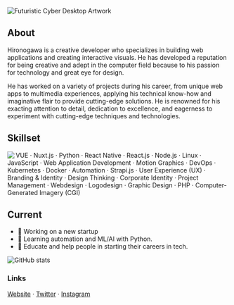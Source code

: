 ![Futuristic Cyber Desktop Artwork](https://a.storyblok.com/f/195337/1536x1024/f74a84d4ac/hironogawa-banner-cyber-desktop-midjourney.png/m//filters:format(webp))
## About
Hironogawa is a creative developer who specializes in building web applications and creating interactive visuals. He has developed a reputation for being creative and adept in the computer field because to his passion for technology and great eye for design.

He has worked on a variety of projects during his career, from unique web apps to multimedia experiences, applying his technical know-how and imaginative flair to provide cutting-edge solutions. He is renowned for his exacting attention to detail, dedication to excellence, and eagerness to experiment with cutting-edge techniques and technologies.

## Skillset
<a href="https://github.com/anuraghazra/github-readme-stats">
  <img align="left" src="https://github-readme-stats.vercel.app/api/top-langs/?username=hironogawa&layout=compact&theme=cobalt" />
</a>VUE · Nuxt.js · Python · React Native · React.js · Node.js · Linux · JavaScript · Web Application Development · Motion Graphics · DevOps · Kubernetes · Docker · Automation · Strapi.js · User Experience (UX) · Branding & Identity · Design Thinking · Corporate Identity · Project Management · Webdesign · Logodesign · Graphic Design · PHP · Computer-Generated Imagery (CGI)


## Current 
- 🔭 Working on a new startup 
- 🌱 Learning automation and ML/AI with Python. 
- 🚀 Educate and help people in starting their careers in tech.

![GitHub stats](https://github-readme-stats.vercel.app/api?username=hironogawa&show_icons=true&count_private=true&theme=cobalt)  


### Links
[Website](https://hironogawa.com/) · [Twitter](https://twitter.com/hironogawa) · [Instagram](https://www.instagram.com/hironogawa/)
